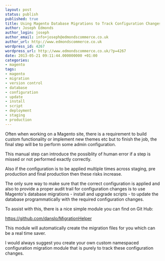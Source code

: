 ```yaml
---
layout: post
status: publish
published: true
title: Using Magento Database Migrations to Track Configuration Changes
author: Joseph Edmonds
author_login: joseph
author_email: info+joseph@edmondscommerce.co.uk
author_url: http://www.edmondscommerce.co.uk
wordpress_id: 4267
wordpress_url: http://www.edmondscommerce.co.uk/?p=4267
date: 2013-05-21 09:11:44.000000000 +01:00
categories:
- magento
tags:
- magento
- migration
- version control
- database
- configuration
- update
- install
- script
- deployment
- staging
- production
---
```

Often when working on a Magento site, there is a requirement to build custom functionality or implement new themes etc but to finish the job, the final step will be to perform some admin configuration.

This manual step can introduce the possiblity of human error if a step is missed or not performed exactly correctly.

Also if the configuration is to be applied multiple times across staging, pre production and final production then these risks increase.

The only sure way to make sure that the correct configuration is applied and also to provide a proper audit trail for configuration changes is to use Magento's database migrations - install and upgrade scripts - to update the database programmatically with the required configuration changes.

To assist with this, there is a nice simple module you can find on Git Hub:

<a href="https://github.com/danslo/MigrationHelper">https://github.com/danslo/MigrationHelper</a>

This module will automatically create the migration files for you which can be a real time saver. 

I would always suggest you create your own custom namespaced configuration migration module that is purely to track these configuration changes.
